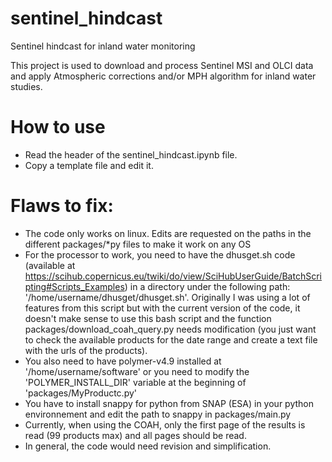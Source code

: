# sentinel_hindcast
Sentinel hindcast for inland water monitoring

This project is used to download and process Sentinel MSI and OLCI data and apply Atmospheric corrections and/or MPH algorithm for 
inland water studies.

# How to use
- Read the header of the sentinel_hindcast.ipynb file.
- Copy a template file and edit it. 

# Flaws to fix:
- The code only works on linux. Edits are requested on the paths in the different packages/*py files to make it work on any OS
- For the processor to work, you need to have the dhusget.sh code (available at https://scihub.copernicus.eu/twiki/do/view/SciHubUserGuide/BatchScripting#Scripts_Examples)
in a directory under the following path: '/home/username/dhusget/dhusget.sh'. Originally I was using a lot of features from this script but with the current version of the code, it doesn't make sense to use this bash script and the function packages/download_coah_query.py needs modification (you just want to check the available products for the date range and create a text file with the urls of the products).
- You also need to have polymer-v4.9 installed at '/home/username/software' or you need to modify the 'POLYMER_INSTALL_DIR' variable at the beginning of 'packages/MyProductc.py'
- You have to install snappy for python from SNAP (ESA) in your python environnement and edit the path to snappy in packages/main.py
- Currently, when using the COAH, only the first page of the results is read (99 products max) and all pages should be read.
- In general, the code would need revision and simplification.
